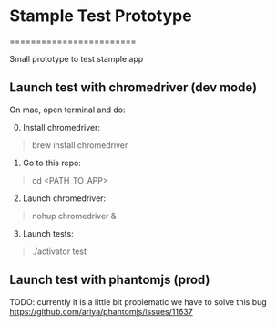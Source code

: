 # Stample Test Prototype
========================

Small prototype to test stample app

## Launch test with chromedriver (dev mode)
 
On mac, open terminal and do: 

0. Install chromedriver:
  > brew install chromedriver

1. Go to this repo:  
  > cd \<PATH_TO_APP\> 

2. Launch chromedriver:  
  > nohup chromedriver \&
  
3. Launch tests:
  > ./activator test
  
## Launch test with phantomjs (prod)

TODO: currently it is a little bit problematic we have to solve this bug
https://github.com/ariya/phantomjs/issues/11637

